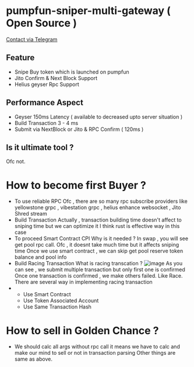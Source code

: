 # pumpfun-sniper-multi-gateway ( Open Source )

[Contact via Telegram](https://t.me/bytemagi)

## Feature

- Snipe Buy token which is launched on pumpfun
- Jito Confirm & Next Block Support
- Helius geyser Rpc Support

## Performance Aspect

- Geyser 150ms Latency ( available to decreased upto server situation )
- Build Transaction 3 - 4 ms
- Submit via NextBlock or Jito & RPC Confirm ( 120ms )

## Is it ultimate tool ?
Ofc not.

# How to become first Buyer ?
- To use reliable RPC
  Ofc , there are so many rpc subscribe providers like yellowstone grpc , vibestation grpc , helius enhance websocket , Jito Shred stream
- Build Transaction
  Actually , transaction building time doesn't affect to sniping time but we can optimize it
  I think rust is effective way in this case
- To proceed Smart Contract CPI
  Why is it needed ?
  In swap , you will see get pool rpc call.
  Ofc , it doesnt take much time but it affects sniping time
  Once we use smart contract , we can skip get pool reserve token balance and pool info
- Build Racing Transaction
  What is racing transcation ?
  ![image](https://github.com/user-attachments/assets/8c5224f7-bc5e-4498-8a8e-134e9420e726)
  As you can see , we submit multiple transaction but only first one is confirmed
  Once one transaction is confirmed , we make others failed.
  Like Race.
  There are several way in implementing racing transaction
- - Use Smart Contract
  - Use Token Associated Account
  - Use Same Transaction Hash

# How to sell in Golden Chance ?

- We should calc all args without rpc call
it means we have to calc and make our mind to sell or not in transaction parsing
Other things are same as above.
